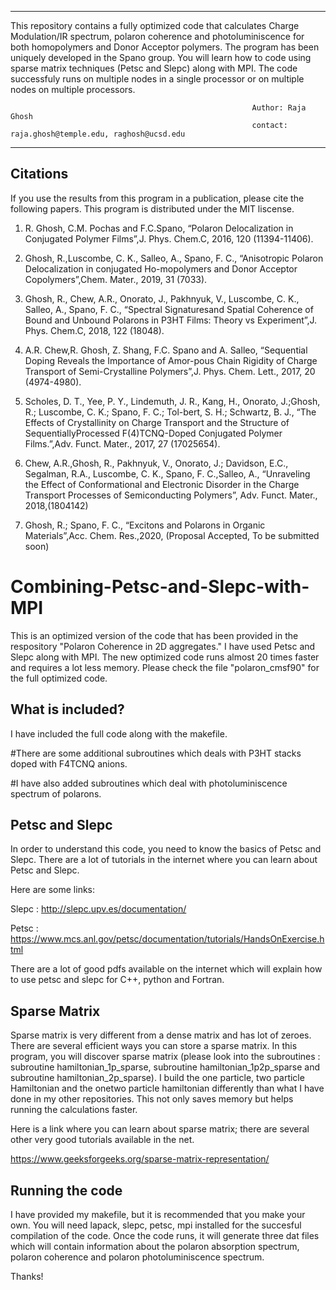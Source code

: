 

_____________________________________________________________________________________________________________________________________
This repository contains a fully optimized code that calculates Charge Modulation/IR spectrum, polaron coherence and photoluminiscence for both homopolymers and Donor Acceptor polymers. The program has been uniquely developed in the Spano group. You will learn how to code using sparse matrix techniques (Petsc and Slepc) along with MPI. The code successfuly runs on multiple nodes in a single processor or on multiple nodes on multiple processors. 
      
                                                          Author: Raja Ghosh 
                                                          contact: raja.ghosh@temple.edu, raghosh@ucsd.edu
--------------------------------------------------------------------------------------------------------------------------------------
Citations
----------------

If you use the results from this program in a publication, please cite the following papers. This program is distributed 
under the MIT liscense.

1. R. Ghosh, C.M. Pochas and F.C.Spano, “Polaron Delocalization in Conjugated Polymer Films”,J. Phys. Chem.C, 2016, 120 (11394-11406).

2. Ghosh, R.,Luscombe, C. K., Salleo, A., Spano, F. C., “Anisotropic Polaron Delocalization in conjugated Ho-mopolymers and Donor Acceptor Copolymers”,Chem. Mater., 2019, 31 (7033).

3. Ghosh, R., Chew, A.R., Onorato, J., Pakhnyuk, V., Luscombe, C. K., Salleo, A., Spano, F. C., “Spectral Signaturesand Spatial Coherence of Bound and Unbound Polarons in P3HT Films: Theory vs Experiment”,J. Phys. Chem.C, 2018, 122 (18048).

4. A.R. Chew,R. Ghosh, Z. Shang, F.C. Spano and A. Salleo, “Sequential Doping Reveals the Importance of Amor-pous Chain Rigidity of Charge Transport of Semi-Crystalline Polymers”,J. Phys. Chem. Lett., 2017, 20 (4974-4980).

5. Scholes, D. T., Yee, P. Y., Lindemuth, J. R., Kang, H., Onorato, J.;Ghosh, R.; Luscombe, C. K.; Spano, F. C.; Tol-bert, S. H.; Schwartz, B. J., “The Effects of Crystallinity on Charge Transport and the Structure of SequentiallyProcessed F(4)TCNQ-Doped Conjugated Polymer Films.”,Adv. Funct. Mater., 2017, 27 (17025654).

6. Chew, A.R.,Ghosh, R., Pakhnyuk, V., Onorato, J.; Davidson, E.C., Segalman, R.A., Luscombe, C. K., Spano, F. C.,Salleo, A., “Unraveling the Effect of Conformational and Electronic Disorder in the Charge Transport Processes of Semiconducting Polymers”, Adv. Funct. Mater., 2018,(1804142)

7. Ghosh, R.; Spano, F. C., “Excitons and Polarons in Organic Materials”,Acc. Chem. Res.,2020, (Proposal Accepted, To be submitted soon)

# Combining-Petsc-and-Slepc-with-MPI

This is an optimized version of the code that has been provided in the respository "Polaron Coherence in 2D aggregates." I have used Petsc and Slepc along with MPI. The new optimized code runs almost 20 times faster and requires a lot less memory. Please check the file "polaron_cmsf90" for the full optimized code.

What is included?
-----------------

I have included the full code along with the makefile. 

#There are some additional subroutines which deals with P3HT stacks doped with F4TCNQ anions.

#I have also added subroutines which deal with photoluminiscence spectrum of polarons. 


Petsc and Slepc
---------------
In order to understand this code, you need to know the basics of Petsc and Slepc. There are a lot of tutorials in the internet where you can learn about Petsc and Slepc. 

Here are some links:

Slepc : http://slepc.upv.es/documentation/

Petsc : https://www.mcs.anl.gov/petsc/documentation/tutorials/HandsOnExercise.html

There are a lot of good pdfs available on the internet which will explain how to use petsc and slepc for C++, python and Fortran. 


Sparse Matrix
---------------

Sparse matrix is very different from a dense matrix and has lot of zeroes. There are several efficient ways you can store a sparse matrix. In this program, you will discover sparse matrix (please look into the subroutines : subroutine hamiltonian_1p_sparse, subroutine hamiltonian_1p2p_sparse and subroutine hamiltonian_2p_sparse). I build the one particle, two particle Hamiltonian and the onetwo particle hamiltonian differently than what I have done in my other repositories. This not only saves memory but helps running the calculations faster. 

Here is a link where you can learn about sparse matrix; there are several other very good tutorials available in the net.

https://www.geeksforgeeks.org/sparse-matrix-representation/


Running the code
----------------

I have provided my makefile, but it is recommended that you make your own. You will need lapack, slepc, petsc, mpi installed for the succesful compilation of the code. Once the code runs, it will generate three dat files which will contain information about the polaron absorption spectrum, polaron coherence and polaron photoluminiscence spectrum.




Thanks!



